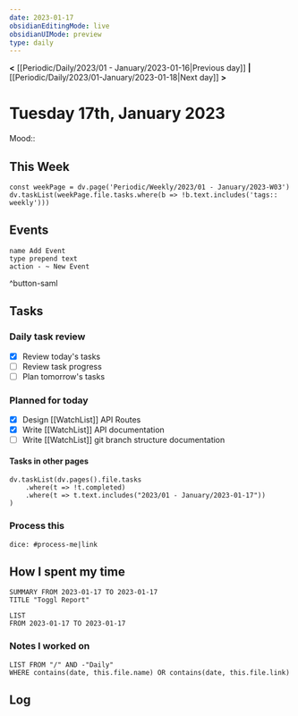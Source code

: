 ```yaml
---
date: 2023-01-17
obsidianEditingMode: live
obsidianUIMode: preview
type: daily
---
```


**<** [[Periodic/Daily/2023/01 - January/2023-01-16|Previous day]] **|** [[Periodic/Daily/2023/01-January/2023-01-18|Next day]] **>**

# Tuesday 17th, January 2023

Mood:: 

## This Week

```dataviewjs
const weekPage = dv.page('Periodic/Weekly/2023/01 - January/2023-W03')
dv.taskList(weekPage.file.tasks.where(b => !b.text.includes('tags:: weekly')))
```

## Events
```button
name Add Event
type prepend text
action - ~ New Event
```
^button-saml

## Tasks

### Daily task review
- [x] Review today's tasks
- [ ] Review task progress
- [ ] Plan tomorrow's tasks

### Planned for today
- [x] Design [[WatchList]] API Routes
- [x] Write [[WatchList]] API documentation
- [ ] Write [[WatchList]] git branch structure documentation

#### Tasks in other pages
```dataviewjs
dv.taskList(dv.pages().file.tasks
	.where(t => !t.completed)
	.where(t => t.text.includes("2023/01 - January/2023-01-17"))
)
```

### Process this
`dice: #process-me|link`

## How I spent my time

```toggl
SUMMARY FROM 2023-01-17 TO 2023-01-17
TITLE "Toggl Report"
```

```toggl
LIST
FROM 2023-01-17 TO 2023-01-17
```

### Notes I worked on

```dataview
LIST FROM "/" AND -"Daily"
WHERE contains(date, this.file.name) OR contains(date, this.file.link)
```

## Log
